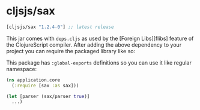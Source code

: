 # cljsjs/sax

[](dependency)
```clojure
[cljsjs/sax "1.2.4-0"] ;; latest release
```
[](/dependency)

This jar comes with `deps.cljs` as used by the [Foreign Libs][flibs] feature
of the ClojureScript compiler. After adding the above dependency to your project
you can require the packaged library like so:

This package has `:global-exports` definitions so you can use it like regular namespace:

```clojure
(ns application.core
  (:require [sax :as sax]))

(let [parser (sax/parser true)]
  ...)
```
